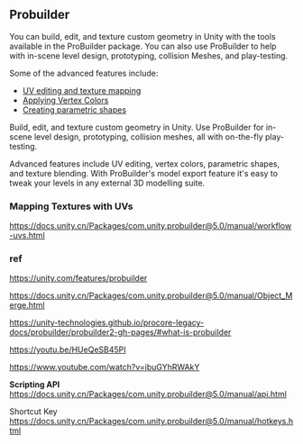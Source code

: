 ## Probuilder
You can build, edit, and texture custom geometry in Unity with the tools available in the ProBuilder package. You can also use ProBuilder to help with in-scene level design, prototyping, collision Meshes, and play-testing.

Some of the advanced features include:

-   [UV editing and texture mapping](https://docs.unity.cn/Packages/com.unity.probuilder@5.0/manual/index.htmlworkflow-texture-mapping.html)
-   [Applying Vertex Colors](https://docs.unity.cn/Packages/com.unity.probuilder@5.0/manual/index.htmlworkflow-vertexcolors.html)
-   [Creating parametric shapes](https://docs.unity.cn/Packages/com.unity.probuilder@5.0/manual/index.htmlworkflow-create.html)

Build, edit, and texture custom geometry in Unity. Use ProBuilder for in-scene level design, prototyping, collision meshes, all with on-the-fly play-testing.

Advanced features include UV editing, vertex colors, parametric shapes, and texture blending. With ProBuilder's model export feature it's easy to tweak your levels in any external 3D modelling suite.


### Mapping Textures with UVs
https://docs.unity.cn/Packages/com.unity.probuilder@5.0/manual/workflow-uvs.html

### ref 
https://unity.com/features/probuilder

https://docs.unity.cn/Packages/com.unity.probuilder@5.0/manual/Object_Merge.html

https://unity-technologies.github.io/procore-legacy-docs/probuilder/probuilder2-gh-pages/#what-is-probuilder

https://youtu.be/HUeQeSB45PI

https://www.youtube.com/watch?v=jbuGYhRWAkY

**Scripting API** \
https://docs.unity.cn/Packages/com.unity.probuilder@5.0/manual/api.html

Shortcut Key \
https://docs.unity.cn/Packages/com.unity.probuilder@5.0/manual/hotkeys.html
